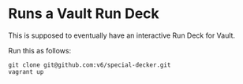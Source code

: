  # Runs a Vault Run Deck

This is supposed to eventually have an 
interactive Run Deck for Vault.

Run this as follows: 

`git clone git@github.com:v6/special-decker.git`  
`vagrant up`
